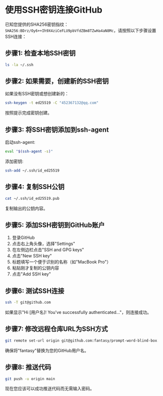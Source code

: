 # 使用SSH密钥连接GitHub

已知您提供的SHA256密钥指纹：`SHA256:BDrz/Oy6++Ih9X4ziCeFLU9pbVfdZBm8TZwHa4aN8Mc`，请按照以下步骤设置SSH连接：

## 步骤1: 检查本地SSH密钥

```bash
ls -la ~/.ssh
```

## 步骤2: 如果需要，创建新的SSH密钥

如果没有SSH密钥或想创建新的：

```bash
ssh-keygen -t ed25519 -C "452367132@qq.com"
```

按照提示完成密钥创建。

## 步骤3: 将SSH密钥添加到ssh-agent

启动ssh-agent:
```bash
eval "$(ssh-agent -s)"
```

添加密钥:
```bash
ssh-add ~/.ssh/id_ed25519
```

## 步骤4: 复制SSH公钥

```bash
cat ~/.ssh/id_ed25519.pub
```

复制输出的公钥内容。

## 步骤5: 添加SSH密钥到GitHub账户

1. 登录GitHub
2. 点击右上角头像，选择"Settings"
3. 在左侧边栏点击"SSH and GPG keys"
4. 点击"New SSH key"
5. 标题填写一个便于识别的名称（如"MacBook Pro"）
6. 粘贴刚才复制的公钥内容
7. 点击"Add SSH key"

## 步骤6: 测试SSH连接

```bash
ssh -T git@github.com
```

如果显示"Hi [用户名]! You've successfully authenticated..."，则连接成功。

## 步骤7: 修改远程仓库URL为SSH方式

```bash
git remote set-url origin git@github.com:fantasy/prompt-word-blind-box.git
```

确保将"fantasy"替换为您的GitHub用户名。

## 步骤8: 推送代码

```bash
git push -u origin main
```

现在您应该可以成功推送代码而无需输入密码。